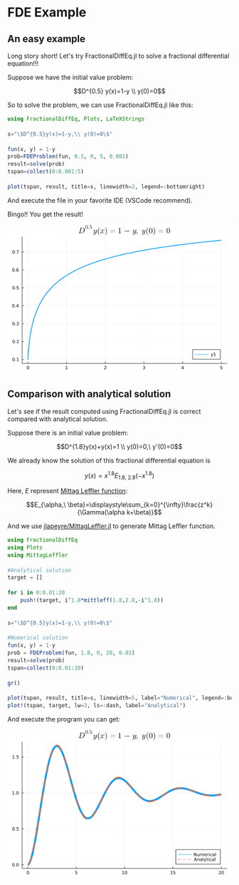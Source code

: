# FDE Example

## An easy example

Long story short! Let's try FractionalDiffEq.jl to solve a fractional differential equation!!!

Suppose we have the initial value problem:
```math
D^{0.5} y(x)=1-y \\
y(0)=0
```
So to solve the problem, we can use FractionalDiffEq.jl like this:

```julia
using FractionalDiffEq, Plots, LaTeXStrings

s="\$D^{0.5}y(x)=1-y,\\ y(0)=0\$"

fun(x, y) = 1-y
prob=FDEProblem(fun, 0.5, 0, 5, 0.001)
result=solve(prob)
tspan=collect(0:0.001:5)

plot(tspan, result, title=s, linewidth=2, legend=:bottomright)
```

And execute the file in your favorite IDE (VSCode recommend).

Bingo!! You get the result!

![Simple Example image](../assets/simple_example.png)

## Comparison  with analytical solution

Let's see if the result computed using FractionalDiffEq.jl is correct compared with analytical solution.

Suppose there is an initial value problem:

```math
D^{1.8}y(x)+y(x)=1 \\
y(0)=0,\ y'(0)=0
```

We already know the solution of this fractional differential equation is

```math
y(x)=x^{1.8}E_{1.8,\ 2.8}(-x^{1.8})
```

Here, $E$ represent [Mittag Leffler function](https://en.wikipedia.org/wiki/Mittag-Leffler_function):

```math
E_{\alpha,\ \beta}=\displaystyle\sum_{k=0}^{\infty}\frac{z^k}{\Gamma(\alpha k+\beta)}
```

And we use [jlapeyre/MittagLeffler.jl](https://github.com/jlapeyre/MittagLeffler.jl) to generate Mittag Leffler function.

```julia
using FractionalDiffEq
using Plots
using MittagLeffler

#Analytical solution
target = []

for i in 0:0.01:20
    push!(target, i^1.8*mittleff(1.8,2.8,-i^1.8))
end

s="\$D^{0.5}y(x)=1-y,\\ y(0)=0\$"

#Numerical solution
fun(x, y) = 1-y
prob = FDEProblem(fun, 1.8, 0, 20, 0.01)
result=solve(prob)
tspan=collect(0:0.01:20)

gr()

plot(tspan, result, title=s, linewidth=5, label="Numerical", legend=:bottomright)
plot!(tspan, target, lw=3, ls=:dash, label="Analytical")
```

And execute the program you can get:

![Example image](../assets/example.png)

